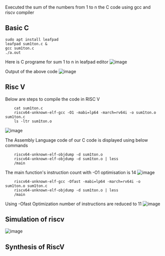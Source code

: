 Executed the sum of the numbers from 1 to n the C code using gcc and riscv compiler
## Basic C

    sudo apt install leafpad
    leafpad sum1ton.c &
    gcc sum1ton.c
    ./a.out

Here is C programe for sum 1 to n in leafpad editor
![image](https://github.com/saivardhan3333/VSD-HD/assets/60193705/a0906edc-a651-40f1-892c-08e46596e711)

Output of the above code
![image](https://github.com/saivardhan3333/VSD-HD/assets/60193705/f542d1a0-d210-4275-90f8-fcc586f47851)

## Risc V

Below are steps to compile the code in RISC V

        cat sum1ton.c
        riscv64-unknown-elf-gcc -O1 -mabi=lp64 -march=rv64i -o sum1ton.o sum1ton.c
        ls -ltr sum1ton.o
![image](https://github.com/saivardhan3333/VSD-HD/assets/60193705/d922627f-cd59-4170-b247-a2456a2173c8)

The Assembly Language code of our C code is displayed using below commands

        riscv64-unknown-elf-objdump -d sum1ton.o
        riscv64-unknown-elf-objdump -d sum1ton.o | less
        /main
The main function's instruction count with -O1 optimisation is 14
![image](https://github.com/saivardhan3333/VSD-HD/assets/60193705/482d9d01-42ff-4032-9909-c54c9011a1ac)

        riscv64-unknown-elf-gcc -Ofast -mabi=lp64 -march=rv64i -o sum1ton.o sum1ton.c
        riscv64-unknown-elf-objdump -d sum1ton.o | less
        /main
Using -Ofast Optimization number of instructions are reduced to 11
![image](https://github.com/saivardhan3333/VSD-HD/assets/60193705/487bbc60-5626-4800-be1c-dbe217924d5f)

## Simulation of riscv

      

![image](https://github.com/saivardhan3333/VSD-HD/assets/60193705/aebd6e43-ed82-4b87-b6a6-8e5b9c57c8b2)

## Synthesis of RiscV

     

        

        
